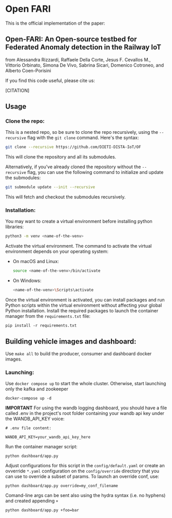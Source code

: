 # Open FARI

This is the official implementation of the paper:

## Open-FARI: An Open-source testbed for Federated Anomaly detection in the Railway IoT

from Alessandra Rizzardi, Raffaele Della Corte, Jesus F. Cevallos M., Vittorio Orbinato, Simona De Vivo, Sabrina Sicari, Domenico Cotroneo, and Alberto Coen-Porisini

If you find this code useful, please cite us:

[CITATION]

## Usage

### Clone the repo:

This is a nested repo, so be sure to clone the repo recursively, using the `--recursive` flag with the `git clone` command. Here's the syntax:

```bash
git clone --recursive https://github.com/DIETI-DISTA-IoT/OF
```

This will clone the repository and all its submodules.

Alternatively, if you've already cloned the repository without the `--recursive` flag, you can use the following command to initialize and update the submodules:

```bash
git submodule update --init --recursive
```

This will fetch and checkout the submodules recursively.


### Installation:

You may want to create a virtual environment before installing python libraries:


   ```bash
   python3 -m venv <name-of-the-venv>
   ```

Activate the virtual environment. The command to activate the virtual environment depends on your operating system:

   - On macOS and Linux:

     ```bash
     source <name-of-the-venv>/bin/activate
     ```

   - On Windows:

     ```bash
     <name-of-the-venv>\Scripts\activate
     ```

Once the virtual environment is activated, you can install packages and run Python scripts within the virtual environment without affecting your global Python installation. Install the required packages to launch the container manager from the `requirements.txt` file:

    pip install -r requirements.txt

## Building vehicle images and dashboard:

Use `make all` to build the producer, consumer and dashboard docker images. 

### Launching:

Use `docker compose up` to start the whole cluster. Otherwise, start launching only the kafka and zookeeper

    docker-compose up -d

**IMPORTANT** For using the wandb logging dashboard, you should have a file called .env in the project's root folder containing your wandb api key under the WANDB_API_KEY voice:

```.env file
# .env file content:

WANDB_API_KEY=your_wandb_api_key_here

```
Run the container manager script:

    python dashboard/app.py

Adjust configurations for this script in the `config/default.yaml` or create an ovverride `*.yaml` configuration on the `config/override` directory that you can use to override a subset of params. To launch an override conf, use:

    python dashboard/app.py override=my_conf_filename

Comand-line args can be sent also using the hydra syntax (i.e. no hyphens) and created appending `+` 

    python dashboard/app.py +foo=bar

